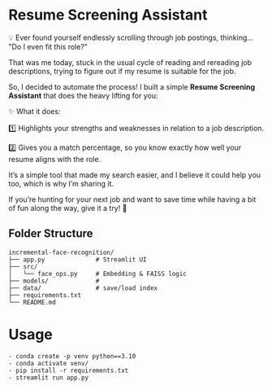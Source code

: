 # Resume Screening Assistant
💡 Ever found yourself endlessly scrolling through job postings, thinking... "Do I even fit this role?"

That was me today, stuck in the usual cycle of reading and rereading job descriptions, trying to figure out if my resume is suitable for the job.

So, I decided to automate the process! I built a simple **Resume Screening Assistant** that does the heavy lifting for you:

✨ What it does:

1️⃣ Highlights your strengths and weaknesses in relation to a job description.

2️⃣ Gives you a match percentage, so you know exactly how well your resume aligns with the role.

It’s a simple tool that made my search easier, and I believe it could help you too, which is why I’m sharing it.

If you’re hunting for your next job and want to save time while having a bit of fun along the way, give it a try! 🚀

## Folder Structure
```text
incremental-face-recognition/
├── app.py              # Streamlit UI
├── src/
│   └── face_ops.py     # Embedding & FAISS logic
├── models/             # 
├── data/               # save/load index
├── requirements.txt
└── README.md
```

# Usage
```
- conda create -p venv python==3.10
- conda activate venv/
- pip install -r requirements.txt
- streamlit run app.py
```
